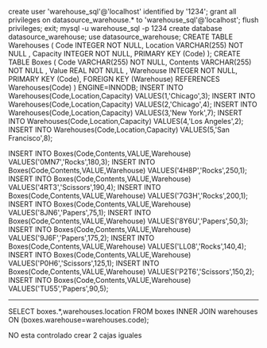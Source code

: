 create user 'warehouse_sql'@'localhost' identified by '1234';
grant all privileges on datasource_warehouse.* to 'warehouse_sql'@'localhost';
flush privileges;
exit;
mysql -u warehouse_sql -p
1234
create database datasource_warehouse;
use datasource_warehouse;
CREATE TABLE Warehouses (
   Code INTEGER NOT NULL,
   Location VARCHAR(255) NOT NULL ,
   Capacity INTEGER NOT NULL,
   PRIMARY KEY (Code)
 );
CREATE TABLE Boxes (
    Code VARCHAR(255) NOT NULL,
    Contents VARCHAR(255) NOT NULL ,
    Value REAL NOT NULL ,
    Warehouse INTEGER NOT NULL,
    PRIMARY KEY (Code),
    FOREIGN KEY (Warehouse) REFERENCES Warehouses(Code)
 ) ENGINE=INNODB;
 INSERT INTO Warehouses(Code,Location,Capacity) VALUES(1,'Chicago',3);
 INSERT INTO Warehouses(Code,Location,Capacity) VALUES(2,'Chicago',4);
 INSERT INTO Warehouses(Code,Location,Capacity) VALUES(3,'New York',7);
 INSERT INTO Warehouses(Code,Location,Capacity) VALUES(4,'Los Angeles',2);
 INSERT INTO Warehouses(Code,Location,Capacity) VALUES(5,'San Francisco',8);
 
 INSERT INTO Boxes(Code,Contents,VALUE,Warehouse) VALUES('0MN7','Rocks',180,3);
 INSERT INTO Boxes(Code,Contents,VALUE,Warehouse) VALUES('4H8P','Rocks',250,1);
 INSERT INTO Boxes(Code,Contents,VALUE,Warehouse) VALUES('4RT3','Scissors',190,4);
 INSERT INTO Boxes(Code,Contents,VALUE,Warehouse) VALUES('7G3H','Rocks',200,1);
 INSERT INTO Boxes(Code,Contents,VALUE,Warehouse) VALUES('8JN6','Papers',75,1);
 INSERT INTO Boxes(Code,Contents,VALUE,Warehouse) VALUES('8Y6U','Papers',50,3);
 INSERT INTO Boxes(Code,Contents,VALUE,Warehouse) VALUES('9J6F','Papers',175,2);
 INSERT INTO Boxes(Code,Contents,VALUE,Warehouse) VALUES('LL08','Rocks',140,4);
 INSERT INTO Boxes(Code,Contents,VALUE,Warehouse) VALUES('P0H6','Scissors',125,1);
 INSERT INTO Boxes(Code,Contents,VALUE,Warehouse) VALUES('P2T6','Scissors',150,2);
 INSERT INTO Boxes(Code,Contents,VALUE,Warehouse) VALUES('TU55','Papers',90,5);
 
 ____________________________________________________________________________________________________
 
 SELECT boxes.*,warehouses.location FROM boxes INNER JOIN warehouses ON (boxes.warehouse=warehouses.code);
 
 NO esta controlado crear 2 cajas iguales